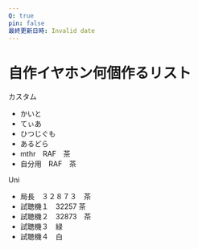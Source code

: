 ```yaml
---
Q: true
pin: false
最終更新日時: Invalid date
---
```

# 自作イヤホン何個作るリスト

カスタム

- かいと  
- てぃあ  
- ひつじぐも  
- あるどら  
- mthr　RAF　茶  
- 自分用　RAF　茶  

Uni

- 局長　３２８７３　茶  
- 試聴機１　32257 茶  
- 試聴機２　32873　茶  
- 試聴機３　緑  
- 試聴機４　白